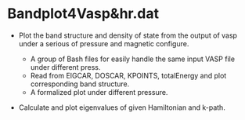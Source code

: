 # Bandplot4Vasp&hr.dat
- Plot the band structure and density of state from the output of vasp under a serious of pressure and magnetic configure.
  - A group of Bash files for easily handle the same input VASP file under different press.
  - Read from EIGCAR, DOSCAR, KPOINTS, totalEnergy and plot corresponding band structure.
  - A formalized plot under different pressure.

- Calculate and plot eigenvalues of given Hamiltonian and k-path.
